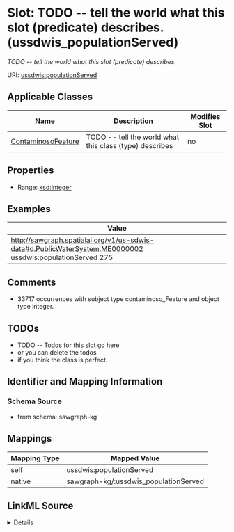 

# Slot: TODO -- tell the world what this slot (predicate) describes. (ussdwis_populationServed)


_TODO -- tell the world what this slot (predicate) describes._





URI: [ussdwis:populationServed](http://sawgraph.spatialai.org/v1/us-sdwis#populationServed)



<!-- no inheritance hierarchy -->





## Applicable Classes

| Name | Description | Modifies Slot |
| --- | --- | --- |
| [ContaminosoFeature](../classes/ContaminosoFeature.md) | TODO -- tell the world what this class (type) describes |  no  |







## Properties

* Range: [xsd:integer](http://www.w3.org/2001/XMLSchema#integer)






## Examples

| Value |
| --- |
| http://sawgraph.spatialai.org/v1/us-sdwis-data#d.PublicWaterSystem.ME0000002 ussdwis:populationServed 275 |

## Comments

* 33717 occurrences with subject type contaminoso_Feature and object type integer.

## TODOs

* TODO -- Todos for this slot go here
* or you can delete the todos
* if you think the class is perfect.

## Identifier and Mapping Information







### Schema Source


* from schema: sawgraph-kg




## Mappings

| Mapping Type | Mapped Value |
| ---  | ---  |
| self | ussdwis:populationServed |
| native | sawgraph-kg/:ussdwis_populationServed |




## LinkML Source

<details>
```yaml
name: ussdwis_populationServed
description: TODO -- tell the world what this slot (predicate) describes.
title: TODO -- tell the world what this slot (predicate) describes.
todos:
- TODO -- Todos for this slot go here
- or you can delete the todos
- if you think the class is perfect.
comments:
- 33717 occurrences with subject type contaminoso_Feature and object type integer.
examples:
- value: http://sawgraph.spatialai.org/v1/us-sdwis-data#d.PublicWaterSystem.ME0000002
    ussdwis:populationServed 275
from_schema: sawgraph-kg
rank: 1000
slot_uri: ussdwis:populationServed
alias: ussdwis_populationServed
domain_of:
- contaminoso_Feature
range: integer

```
</details>